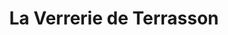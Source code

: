 ---
title: "La Verrerie de Terrasson"
url: /terrasson-lavilledieu/la-verrerie-de-terrasson/
shop: artisanat
---